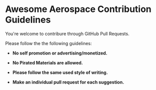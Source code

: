 # Awesome Aerospace Contribution Guidelines

You're welcome to contribure through GitHub Pull Requests. 

Please follow the the following guidelines:

* **No self promotion or advertising/monetized.**

* **No Pirated Materials are allowed.**

* **Please follow the same used style of writing.**

* **Make an individual pull request for each suggestion.**

